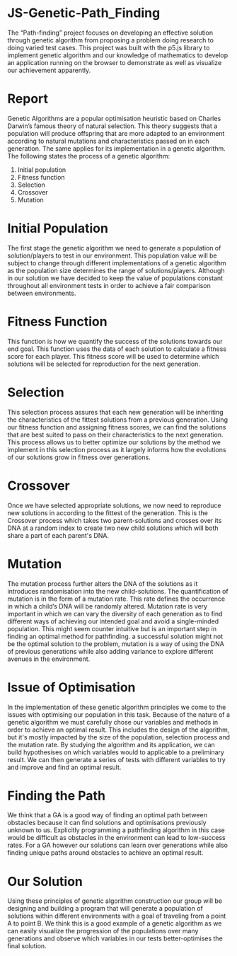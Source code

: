 # JS-Genetic-Path_Finding
The “Path-finding” project focuses on developing an effective solution through genetic algorithm from proposing a problem doing research to doing varied test cases. This project was built with the p5.js library to implement genetic algorithm and our knowledge of mathematics to develop an application running on the browser to demonstrate as well as visualize our achievement apparently.   

# Report
Genetic Algorithms are a popular optimisation heuristic based on Charles Darwin’s famous theory of natural selection. This theory suggests that a population will produce offspring that are more adapted to an environment according to natural mutations and characteristics passed on in each generation. The same applies for its implementation in a genetic algorithm.
The following states the process of a genetic algorithm:
1.	Initial population
2.	Fitness function
3.	Selection
4.	Crossover
5.	Mutation

# Initial Population
The first stage the genetic algorithm we need to generate a population of solution/players to test in our environment. This population value will be subject to change through different implementations of a genetic algorithm as the population size determines the range of solutions/players. Although in our solution we have decided to keep the value of populations constant throughout all environment tests in order to achieve a fair comparison between environments.
# Fitness Function
This function is how we quantify the success of the solutions towards our end goal. This function uses the data of each solution to calculate a fitness score for each player. This fitness score will be used to determine which solutions will be selected for reproduction for the next generation.
# Selection
 This selection process assures that each new generation will be inheriting the characteristics of the fittest solutions from a previous generation. Using our fitness function and assigning fitness scores, we can find the solutions that are best suited to pass on their characteristics to the next generation. This process allows us to better optimize our solutions by the method we implement in this selection process as it largely informs how the evolutions of our solutions grow in fitness over generations. 
# Crossover
Once we have selected appropriate solutions, we now need to reproduce new solutions in according to the fittest of the generation. This is the Crossover process which takes two parent-solutions and crosses over its DNA at a random index to create two new child solutions which will both share a part of each parent's DNA.
# Mutation
The mutation process further alters the DNA of the solutions as it introduces randomisation into the new child-solutions. The quantification of mutation is in the form of a mutation rate. This rate defines the occurrence in which a child’s DNA will be randomly altered. Mutation rate is very important in which we can vary the diversity of each generation as to find different ways of achieving our intended goal and avoid a single-minded population. This might seem counter intuitive but is an important step in finding an optimal method for pathfinding. a successful solution might not be the optimal solution to the problem, mutation is a way of using the DNA of previous generations while also adding variance to explore different avenues in the environment. 
# Issue of Optimisation
In the implementation of these genetic algorithm principles we come to the issues with optimising our population in this task. Because of the nature of a genetic algorithm we must carefully chose our variables and methods in order to achieve an optimal result. This includes the design of the algorithm, but it's mostly impacted by the size of the population, selection process and the mutation rate. By studying the algorithm and its application, we can build hypothesises on which variables would to applicable to a preliminary result. We can then generate a series of tests with different variables to try and improve and find an optimal result.
# Finding the Path
We think that a GA is a good way of finding an optimal path between obstacles because it can find solutions and optimisations previously unknown to us. Explicitly programming a pathfinding algorithm in this case would be difficult as obstacles in the environment can lead to low-success rates. For a GA however our solutions can learn over generations while also finding unique paths around obstacles to achieve an optimal result.
# Our Solution
Using these principles of genetic algorithm construction our group will be designing and building a program that will generate a population of solutions within different environments with a goal of traveling from a point A to point B. We think this is a good example of a genetic algorithm as we can easily visualize the progression of the populations over many generations and observe which variables in our tests better-optimises the final solution.
